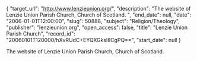 {
  "target_url": "http://www.lenzieunion.org/", 
  "description": "The website of Lenzie Union Parish Church, Church of Scotland. ", 
  "end_date": null, 
  "date": "2006-01-01T12:00:00", 
  "slug": 50888, 
  "subject": "Religion/Theology", 
  "publisher": "lenzieunion.org", 
  "open_access": false, 
  "title": "Lenzie Union Parish Church", 
  "record_id": "20060101T120000/hXvRUdC+EYQXGksIIICgPQ==", 
  "start_date": null
}

The website of Lenzie Union Parish Church, Church of Scotland. 